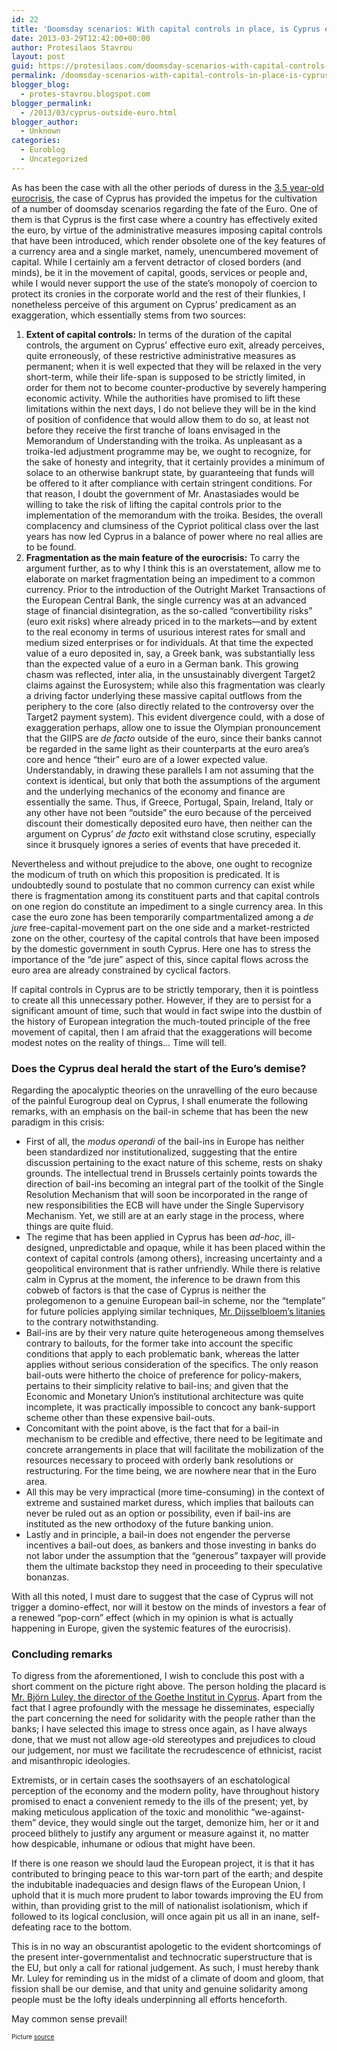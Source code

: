 ```yaml
---
id: 22
title: 'Doomsday scenarios: With capital controls in place, is Cyprus effectively outside the Euro?'
date: 2013-03-29T12:42:00+00:00
author: Protesilaos Stavrou
layout: post
guid: https://protesilaos.com/doomsday-scenarios-with-capital-controls-in-place-is-cyprus-effectively-outside-the-euro/
permalink: /doomsday-scenarios-with-capital-controls-in-place-is-cyprus-effectively-outside-the-euro/
blogger_blog:
  - protes-stavrou.blogspot.com
blogger_permalink:
  - /2013/03/cyprus-outside-euro.html
blogger_author:
  - Unknown
categories:
  - Euroblog
  - Uncategorized
---
```

As has been the case with all the other periods of duress in the <a href="http://www.guardian.co.uk/business/interactive/2012/oct/17/eurozone-crisis-interactive-timeline-three-years" rel="nofollow" target="_blank">3.5 year-old eurocrisis</a>, the case of Cyprus has provided the impetus for the cultivation of a number of doomsday scenarios regarding the fate of the Euro. One of them is that Cyprus is the first case where a country has effectively exited the euro, by virtue of the administrative measures imposing capital controls that have been introduced, which render obsolete one of the key features of a currency area and a single market, namely, unencumbered movement of capital. While I certainly am a fervent detractor of closed borders (and minds), be it in the movement of capital, goods, services or people and, while I would never support the use of the state&#8217;s monopoly of coercion to protect its cronies in the corporate world and the rest of their flunkies, I nonetheless perceive of this argument on Cyprus&#8217; predicament as an exaggeration, which essentially stems from two sources:<a name="more"></a>

  1. **Extent of capital controls:** In terms of the duration of the capital controls, the argument on Cyprus&#8217; effective euro exit, already perceives, quite erroneously, of these restrictive administrative measures as permanent; when it is well expected that they will be relaxed in the very short-term, while their life-span is supposed to be strictly limited, in order for them not to become counter-productive by severely hampering economic activity. While the authorities have promised to lift these limitations within the next days, I do not believe they will be in the kind of position of confidence that would allow them to do so, at least not before they receive the first tranche of loans envisaged in the Memorandum of Understanding with the troika. As unpleasant as a troika-led adjustment programme may be, we ought to recognize, for the sake of honesty and integrity, that it certainly provides a minimum of solace to an otherwise bankrupt state, by guaranteeing that funds will be offered to it after compliance with certain stringent conditions. For that reason, I doubt the government of Mr. Anastasiades would be willing to take the risk of lifting the capital controls prior to the implementation of the memorandum with the troika. Besides, the overall complacency and clumsiness of the Cypriot political class over the last years has now led Cyprus in a balance of power where no real allies are to be found.
  2. **Fragmentation as the main feature of the eurocrisis:** To carry the argument further, as to why I think this is an overstatement, allow me to elaborate on market fragmentation being an impediment to a common currency. Prior to the introduction of the Outright Market Transactions of the European Central Bank, the single currency was at an advanced stage of financial disintegration, as the so-called &#8220;convertibility risks&#8221; (euro exit risks) where already priced in to the markets—and by extent to the real economy in terms of usurious interest rates for small and medium sized enterprises or for individuals. At that time the expected value of a euro deposited in, say, a Greek bank, was substantially less than the expected value of a euro in a German bank. This growing chasm was reflected, inter alia, in the unsustainably divergent Target2 claims against the Eurosystem; while also this fragmentation was clearly a driving factor underlying these massive capital outflows from the periphery to the core (also directly related to the controversy over the Target2 payment system). This evident divergence could, with a dose of exaggeration perhaps, allow one to issue the Olympian pronouncement that the GIIPS are _de facto_ outside of the euro, since their banks cannot be regarded in the same light as their counterparts at the euro area&#8217;s core and hence &#8220;their&#8221; euro are of a lower expected value. Understandably, in drawing these parallels I am not assuming that the context is identical, but only that both the assumptions of the argument and the underlying mechanics of the economy and finance are essentially the same. Thus, if Greece, Portugal, Spain, Ireland, Italy or any other have not been &#8220;outside&#8221; the euro because of the perceived discount their domestically deposited euro have, then neither can the argument on Cyprus&#8217; _de facto_ exit withstand close scrutiny, especially since it brusquely ignores a series of events that have preceded it.

Nevertheless and without prejudice to the above, one ought to recognize the modicum of truth on which this proposition is predicated. It is undoubtedly sound to postulate that no common currency can exist while there is fragmentation among its constituent parts and that capital controls on one region do constitute an impediment to a single currency area. In this case the euro zone has been temporarily compartmentalized among a _de jure_ free-capital-movement part on the one side and a market-restricted zone on the other, courtesy of the capital controls that have been imposed by the domestic government in south Cyprus. Here one has to stress the importance of the &#8220;de jure&#8221; aspect of this, since capital flows across the euro area are already constrained by cyclical factors. 

If capital controls in Cyprus are to be strictly temporary, then it is pointless to create all this unnecessary pother. However, if they are to persist for a significant amount of time, such that would in fact swipe into the dustbin of the history of European integration the much-touted principle of the free movement of capital, then I am afraid that the exaggerations will become modest notes on the reality of things&#8230; Time will tell.

### Does the Cyprus deal herald the start of the Euro&#8217;s demise?

Regarding the apocalyptic theories on the unravelling of the euro because of the painful Eurogroup deal on Cyprus, I shall enumerate the following remarks, with an emphasis on the bail-in scheme that has been the new paradigm in this crisis: 

  * First of all, the _modus operandi_ of the bail-ins in Europe has neither been standardized nor institutionalized, suggesting that the entire discussion pertaining to the exact nature of this scheme, rests on shaky grounds. The intellectual trend in Brussels certainly points towards the direction of bail-ins becoming an integral part of the toolkit of the Single Resolution Mechanism that will soon be incorporated in the range of new responsibilities the ECB will have under the Single Supervisory Mechanism. Yet, we still are at an early stage in the process, where things are quite fluid.
  * The regime that has been applied in Cyprus has been _ad-hoc_, ill-designed, unpredictable and opaque, while it has been placed within the context of capital controls (among others), increasing uncertainty and a geopolitical environment that is rather unfriendly. While there is relative calm in Cyprus at the moment, the inference to be drawn from this cobweb of factors is that the case of Cyprus is neither the prolegomenon to a genuine European bail-in scheme, nor the &#8220;template&#8221; for future policies applying similar techniques, <a href="http://blogs.ft.com/brusselsblog/2013/03/the-ftreuters-dijsselbloem-interview-transcript/" target="_blank">Mr. Dijsselbloem&#8217;s litanies</a> to the contrary notwithstanding.
  * Bail-ins are by their very nature quite heterogeneous among themselves contrary to bailouts, for the former take into account the specific conditions that apply to each problematic bank, whereas the latter applies without serious consideration of the specifics. The only reason bail-outs were hitherto the choice of preference for policy-makers, pertains to their simplicity relative to bail-ins; and given that the Economic and Monetary Union&#8217;s institutional architecture was quite incomplete, it was practically impossible to concoct any bank-support scheme other than these expensive bail-outs.
  * Concomitant with the point above, is the fact that for a bail-in mechanism to be credible and effective, there need to be legitimate and concrete arrangements in place that will facilitate the mobilization of the resources necessary to proceed with orderly bank resolutions or restructuring. For the time being, we are nowhere near that in the Euro area.
  * All this may be very impractical (more time-consuming) in the context of extreme and sustained market duress, which implies that bailouts can never be ruled out as an option or possibility, even if bail-ins are instituted as the new orthodoxy of the future banking union.
  * Lastly and in principle, a bail-in does not engender the perverse incentives a bail-out does, as bankers and those investing in banks do not labor under the assumption that the &#8220;generous&#8221; taxpayer will provide them the ultimate backstop they need in proceeding to their speculative bonanzas.

With all this noted, I must dare to suggest that the case of Cyprus will not trigger a domino-effect, nor will it bestow on the minds of investors a fear of a renewed &#8220;pop-corn&#8221; effect (which in my opinion is what is actually happening in Europe, given the systemic features of the eurocrisis).

### Concluding remarks

<div class="separator" style="clear: both; text-align: center;">
</div>

To digress from the aforementioned, I wish to conclude this post with a short comment on the picture right above. The person holding the placard is <a href="http://www.goethe.de/ins/cy/nic/uun/mit/lei/enindex.htm" rel="nofollow" target="_blank">Mr. Björn Luley, the director of the Goethe Institut in Cyprus</a>. Apart from the fact that I agree profoundly with the message he disseminates, especially the part concerning the need for solidarity with the people rather than the banks; I have selected this image to stress once again, as I have always done, that we must not allow age-old stereotypes and prejudices to cloud our judgement, nor must we facilitate the recrudescence of ethnicist, racist and misanthropic ideologies. 

Extremists, or in certain cases the soothsayers of an eschatological perception of the economy and the modern polity, have throughout history promised to enact a convenient remedy to the ills of the present; yet, by making meticulous application of the toxic and monolithic &#8220;we-against-them&#8221; device, they would single out the target, demonize him, her or it and proceed blithely to justify any argument or measure against it, no matter how despicable, inhumane or odious that might have been. 

If there is one reason we should laud the European project, it is that it has contributed to bringing peace to this war-torn part of the earth; and despite the indubitable inadequacies and design flaws of the European Union, I uphold that it is much more prudent to labor towards improving the EU from within, than providing grist to the mill of nationalist isolationism, which if followed to its logical conclusion, will once again pit us all in an inane, self-defeating race to the bottom. 

This is in no way an obscurantist apologetic to the evident shortcomings of the present inter-governmentalist and technocratic superstructure that is the EU, but only a call for rational judgement. As such, I must hereby thank Mr. Luley for reminding us in the midst of a climate of doom and gloom, that fission shall be our demise, and that unity and genuine solidarity among people must be the lofty ideals underpinning all efforts henceforth. 

May common sense prevail!

<span style="font-size: x-small;">Picture <a href="https://www.facebook.com/photo.php?fbid=529196883799037&set=a.322449567807104.91091.322436297808431&type=1&theater" rel="nofollow" tagret="_blank">source</a></span>